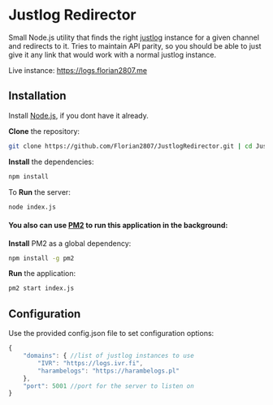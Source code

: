 # Justlog Redirector
Small Node.js utility that finds the right [justlog](https://github.com/gempir/justlog) instance for a given channel and redirects to it.
Tries to maintain API parity, so you should be able to just give it any link that would work with a normal justlog instance.

Live instance: https://logs.florian2807.me

## Installation

Install [Node.js](https://nodejs.org/), if you dont have it already.

**Clone** the repository:
```bash
git clone https://github.com/Florian2807/JustlogRedirector.git | cd JustlogRedirector
```
**Install** the dependencies:
```bash
npm install
```
To **Run** the server:
```bash
node index.js
```

#### You also can use [PM2](https://www.npmjs.com/package/pm2) to run this application in the background:

**Install** PM2 as a global dependency:
```bash
npm install -g pm2
```

**Run** the application:
```bash
pm2 start index.js
```

## Configuration

Use the provided config.json file to set configuration options:

```js
{
    "domains": { //list of justlog instances to use
        "IVR": "https://logs.ivr.fi",
        "harambelogs": "https://harambelogs.pl"
    },
    "port": 5001 //port for the server to listen on
}
```

